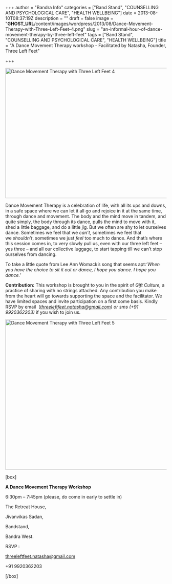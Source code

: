 +++
author = "Bandra Info"
categories = ["Band Stand", "COUNSELLING AND PSYCHOLOGICAL CARE", "HEALTH WELLBEING"]
date = 2013-08-10T08:37:19Z
description = ""
draft = false
image = "__GHOST_URL__/content/images/wordpress/2013/08/Dance-Movement-Therapy-with-Three-Left-Feet-4.png"
slug = "an-informal-hour-of-dance-movement-therapy-by-three-left-feet"
tags = ["Band Stand", "COUNSELLING AND PSYCHOLOGICAL CARE", "HEALTH WELLBEING"]
title = "A Dance Movement Therapy workshop - Facilitated by  Natasha, Founder, Three Left Feet"

+++


<p><a href="https://i0.wp.com/bandra.info/wp-content/uploads/2013/08/Dance-Movement-Therapy-with-Three-Left-Feet-4.png?ssl=1"><img loading="lazy" class="aligncenter size-full wp-image-3815" alt="Dance Movement Therapy with Three Left Feet 4" src="https://i0.wp.com/bandra.info/wp-content/uploads/2013/08/Dance-Movement-Therapy-with-Three-Left-Feet-4.png?resize=683%2C407&#038;ssl=1" width="683" height="407" srcset="https://i0.wp.com/bandra.info/wp-content/uploads/2013/08/Dance-Movement-Therapy-with-Three-Left-Feet-4.png?w=683&amp;ssl=1 683w, https://i0.wp.com/bandra.info/wp-content/uploads/2013/08/Dance-Movement-Therapy-with-Three-Left-Feet-4.png?resize=300%2C178&amp;ssl=1 300w" sizes="(max-width: 683px) 100vw, 683px" data-recalc-dims="1" /></a></p>
<p>Dance Movement Therapy is a celebration of life, with all its ups and downs, in a safe space where we can let it all go and rejoice in it at the same time, through dance and movement. The body and the mind move in tandem, and quite simply, the body through its dance, pulls the mind to move with it, shed a little baggage, and do a little jig. But we often are shy to let ourselves dance. Sometimes we feel that we <i>can&#8217;t</i>, sometimes we feel that we <i>shouldn&#8217;t</i>, sometimes we just <i>feel</i> too much to dance. And that&#8217;s where this session comes in, to very slowly pull us, even with our three left feet &#8211; yes three &#8211; and all our collective luggage, to start tapping till we can&#8217;t stop ourselves from dancing.</p>
<p>To take a little quote from Lee Ann Womack&#8217;s song that seems apt:<i>&#8216;When you have the choice to sit it out or dance, I hope you dance. I hope you dance.&#8217; </i></p>
<p><b>Contribution:</b> This workshop is brought to you in the spirit of <i>Gift Culture,</i> a practice of sharing with no strings attached. Any contribution you make from the heart will go towards supporting the space and the facilitator. We have limited spaces and invite participation on a first come basis. Kindly RSVP by email  (<a href="mailto:threeleftfeet.natasha@gmail.com"><i>threeleftfeet.natasha@gmail.com</i></a><i>) or sms (+91 9920362203)</i> if you wish to join us.</p>
<p><a href="https://i0.wp.com/bandra.info/wp-content/uploads/2013/08/Dance-Movement-Therapy-with-Three-Left-Feet-5.png?ssl=1"><img loading="lazy" class="aligncenter size-full wp-image-3817" alt="Dance Movement Therapy with Three Left Feet 5" src="https://i0.wp.com/bandra.info/wp-content/uploads/2013/08/Dance-Movement-Therapy-with-Three-Left-Feet-5.png?resize=696%2C470&#038;ssl=1" width="696" height="470" srcset="https://i0.wp.com/bandra.info/wp-content/uploads/2013/08/Dance-Movement-Therapy-with-Three-Left-Feet-5.png?w=696&amp;ssl=1 696w, https://i0.wp.com/bandra.info/wp-content/uploads/2013/08/Dance-Movement-Therapy-with-Three-Left-Feet-5.png?resize=300%2C202&amp;ssl=1 300w" sizes="(max-width: 696px) 100vw, 696px" data-recalc-dims="1" /></a></p>
<p>[box]</p>
<p><b>A Dance Movement Therapy Workshop</b></p>
<p>6:30pm – 7:45pm (please, do come in early to settle in)</p>
<p>The Retreat House,</p>
<p>Jivanvikas Sadan,</p>
<p>Bandstand,</p>
<p>Bandra West.</p>
<p>RSVP :</p>
<p><a href="mailto:threeleftfeet.natasha@gmail.com">threeleftfeet.natasha@gmail.com</a></p>
<p>+91 9920362203</p>
<p>[/box]</p>
<p>&nbsp;</p>



